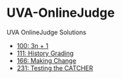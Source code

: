 # UVA-OnlineJudge
UVA OnlineJudge Solutions

- [100: 3n + 1 ](https://github.com/nevesrodrigo2/UVA-OnlineJudge/tree/main/UVA166)
- [111: History Grading](https://github.com/nevesrodrigo2/UVA-OnlineJudge/tree/main/UVA111)
- [166: Making Change](https://github.com/nevesrodrigo2/UVA-OnlineJudge/tree/main/UVA166)
- [231: Testing the CATCHER](https://github.com/nevesrodrigo2/UVA-OnlineJudge/tree/main/UVA231)



